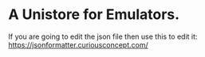 # A Unistore for Emulators.
If you are going to edit the json file then use this to edit it: https://jsonformatter.curiousconcept.com/
